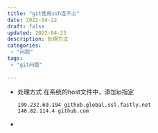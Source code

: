 ```yaml
---
title: "git使用ssh连不上"
date: 2022-04-22
draft: false
updated: 2022-04-23
description: 处理方法
categories:
 - "问题"
tags:
 - "git问题"
 
---
```


- 处理方式
  在系统的host文件中，添加ip指定

  ```tex
  199.232.69.194 github.global.ssl.fastly.net
  140.82.114.4 github.com
  ```

- 